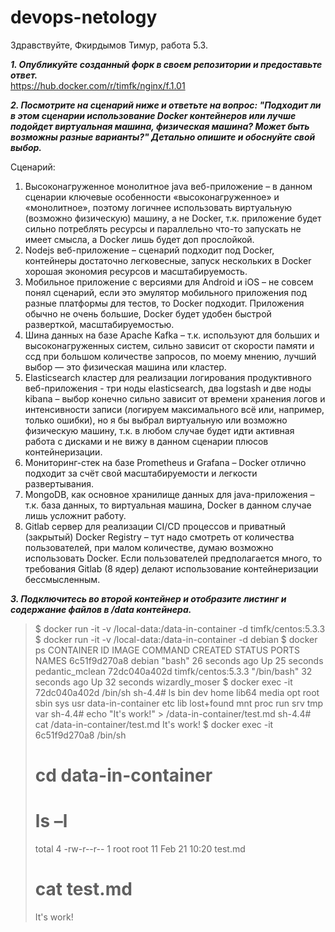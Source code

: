 # devops-netology
Здравствуйте, Фкирдымов Тимур, работа 5.3.

***1. Опубликуйте созданный форк в своем репозитории и предоставьте ответ.***  
https://hub.docker.com/r/timfk/nginx/f.1.01 

***2. Посмотрите на сценарий ниже и ответьте на вопрос: "Подходит ли в этом сценарии использование Docker контейнеров или лучше подойдет виртуальная машина, физическая машина? Может быть возможны разные варианты?"  Детально опишите и обоснуйте свой выбор.***

Сценарий:  
1) Высоконагруженное монолитное java веб-приложение – в данном сценарии ключевые особенности «высоконагруженное» и «монолитное», поэтому логичнее использовать виртуальную (возможно физическую) машину, а не Docker, т.к. приложение будет сильно потреблять ресурсы и параллельно что-то запускать не имеет смысла, а Docker лишь будет доп прослойкой.  
2) Nodejs веб-приложение – сценарий подходит под Docker, контейнеры достаточно легковесные, запуск нескольких в Docker хорошая экономия ресурсов и масштабируемость.  
3) Мобильное приложение c версиями для Android и iOS – не совсем понял сценарий, если это эмулятор мобильного приложения под разные платформы для тестов, то Docker подходит. Приложения обычно не очень большие, Docker будет удобен быстрой разверткой, масштабируемостью.  
4) Шина данных на базе Apache Kafka – т.к. используют для больших и высоконагруженных систем, сильно зависит от скорости памяти и ссд при большом количестве запросов, по моему мнению, лучший выбор — это физическая машина или кластер.  
5) Elasticsearch кластер для реализации логирования продуктивного веб-приложения - три ноды elasticsearch, два logstash и две ноды kibana – выбор конечно сильно зависит от времени хранения логов и интенсивности записи (логируем максимального всё или, например, только ошибки), но я бы выбрал виртуальную или возможно физическую машину, т.к. в любом случае будет идти активная работа с дисками и не вижу в данном сценарии плюсов контейнеризации.  
6) Мониторинг-стек на базе Prometheus и Grafana – Docker отлично подходит за счёт свой масштабируемости и легкости развертывания.  
7) MongoDB, как основное хранилище данных для java-приложения – т.к. база данных, то виртуальная машина, Docker в данном случае лишь усложнит работу.  
8) Gitlab сервер для реализации CI/CD процессов и приватный (закрытый) Docker Registry – тут надо смотреть от количества пользователей, при малом количестве, думаю возможно использовать Docker. Если пользователей предполагается много, то требования Gitlab (8 ядер) делают использование контейнеризации бессмысленным.  

***3. Подключитесь во второй контейнер и отобразите листинг и содержание файлов в /data контейнера.***  
>$ docker run -it -v /local-data:/data-in-container -d timfk/centos:5.3.3
>$ docker run -it -v /local-data:/data-in-container -d debian
>$ docker ps
>CONTAINER ID   IMAGE                COMMAND       CREATED          STATUS          PORTS     NAMES
>6c51f9d270a8   debian               	"bash"        	26 seconds ago   Up 25 seconds             pedantic_mclean
>72dc040a402d   timfk/centos:5.3.3   "/bin/bash"   32 seconds ago   Up 32 seconds             wizardly_moser
>$ docker exec -it 72dc040a402d /bin/sh
>sh-4.4# ls
>bin                dev  home  lib64       media  opt   root  sbin  sys  usr
>data-in-container  etc  lib   lost+found  mnt    proc  run   srv   tmp  var
>sh-4.4# echo "It's work!" > /data-in-container/test.md
>sh-4.4# cat /data-in-container/test.md
>It's work!
>$ docker exec -it 6c51f9d270a8 /bin/sh
># cd data-in-container
># ls –l
>total 4
>-rw-r--r-- 1 root root 11 Feb 21 10:20 test.md
># cat test.md
>It's work!




